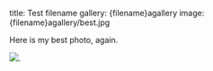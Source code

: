 title: Test filename
gallery: {filename}agallery
image: {filename}agallery/best.jpg

Here is my best photo, again.

![]({filename}agallery/best.jpg).

